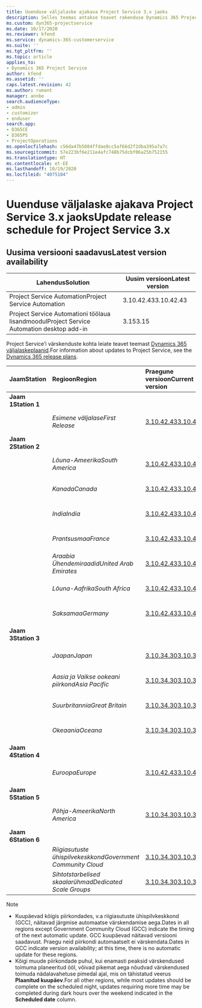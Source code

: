 ```yaml
---
title: Uuenduse väljalaske ajakava Project Service 3.x jaoks
description: Selles teemas antakse teavet rakenduse Dynamics 365 Project Service Automation saadaolevate ja tulevaste väljaannete kohta.
ms.custom: dyn365-projectservice
ms.date: 10/17/2020
ms.reviewer: kfend
ms.service: dynamics-365-customerservice
ms.suite: ''
ms.tgt_pltfrm: ''
ms.topic: article
applies_to:
- Dynamics 365 Project Service
author: kfend
ms.assetid: ''
caps.latest.revision: 42
ms.author: rumant
manager: annbe
search.audienceType:
- admin
- customizer
- enduser
search.app:
- D365CE
- D365PS
- ProjectOperations
ms.openlocfilehash: c56da47b5084ffdae8cc5af66d2f2dba395a7a7c
ms.sourcegitcommit: 57e223bf6e211e4afc748b75dcbf06a25b752155
ms.translationtype: HT
ms.contentlocale: et-EE
ms.lasthandoff: 10/19/2020
ms.locfileid: "4075184"
---
```

# <a name="update-release-schedule-for-project-service-3x"></a><span data-ttu-id="8e59c-103">Uuenduse väljalaske ajakava Project Service 3.x jaoks</span><span class="sxs-lookup"><span data-stu-id="8e59c-103">Update release schedule for Project Service 3.x</span></span>

## <a name="latest-version-availability"></a><span data-ttu-id="8e59c-104">Uusima versiooni saadavus</span><span class="sxs-lookup"><span data-stu-id="8e59c-104">Latest version availability</span></span>

| <span data-ttu-id="8e59c-105">Lahendus</span><span class="sxs-lookup"><span data-stu-id="8e59c-105">Solution</span></span>  | <span data-ttu-id="8e59c-106">Uusim versioon</span><span class="sxs-lookup"><span data-stu-id="8e59c-106">Latest version</span></span> |
|-------|----|
| <span data-ttu-id="8e59c-107">Project Service Automation</span><span class="sxs-lookup"><span data-stu-id="8e59c-107">Project Service Automation</span></span>    |  <span data-ttu-id="8e59c-108">3.10.42.43</span><span class="sxs-lookup"><span data-stu-id="8e59c-108">3.10.42.43</span></span>  |
| <span data-ttu-id="8e59c-109">Project Service Automationi töölaua lisandmoodul</span><span class="sxs-lookup"><span data-stu-id="8e59c-109">Project Service Automation desktop add-in</span></span>                | <span data-ttu-id="8e59c-110">3.15</span><span class="sxs-lookup"><span data-stu-id="8e59c-110">3.15</span></span>          |

<span data-ttu-id="8e59c-111">Project Service’i värskenduste kohta leiate teavet teemast [Dynamics 365 väljalaskeplaanid](https://docs.microsoft.com/dynamics365/release-plans/).</span><span class="sxs-lookup"><span data-stu-id="8e59c-111">For information about updates to Project Service, see the [Dynamics 365 release plans](https://docs.microsoft.com/dynamics365/release-plans/).</span></span> 

| <span data-ttu-id="8e59c-112">Jaam</span><span class="sxs-lookup"><span data-stu-id="8e59c-112">Station</span></span>  | <span data-ttu-id="8e59c-113">Regioon</span><span class="sxs-lookup"><span data-stu-id="8e59c-113">Region</span></span> | <span data-ttu-id="8e59c-114">Praegune versioon</span><span class="sxs-lookup"><span data-stu-id="8e59c-114">Current version</span></span> | <span data-ttu-id="8e59c-115">Järgmine versioon</span><span class="sxs-lookup"><span data-stu-id="8e59c-115">Next version</span></span> |  <span data-ttu-id="8e59c-116">Plaanitud kuupäev</span><span class="sxs-lookup"><span data-stu-id="8e59c-116">Scheduled date</span></span>
| :---   | :---   | :---   | :---   |:---   |         
|<span data-ttu-id="8e59c-117"><strong>Jaam 1</strong></span><span class="sxs-lookup"><span data-stu-id="8e59c-117"><strong>Station 1</strong></span></span> | |  |  | |
| | <span data-ttu-id="8e59c-118"><i>Esimene väljalase</i></span><span class="sxs-lookup"><span data-stu-id="8e59c-118"><i>First Release</i></span></span> | [<span data-ttu-id="8e59c-119">3.10.42.43</span><span class="sxs-lookup"><span data-stu-id="8e59c-119">3.10.42.43</span></span>](whats-new-ur-24.md) | <span data-ttu-id="8e59c-120">TBD</span><span class="sxs-lookup"><span data-stu-id="8e59c-120">TBD</span></span> | <span data-ttu-id="8e59c-121">23. oktoober 2020</span><span class="sxs-lookup"><span data-stu-id="8e59c-121">October 23, 2020</span></span>
|<span data-ttu-id="8e59c-122"><strong>Jaam 2</strong></span><span class="sxs-lookup"><span data-stu-id="8e59c-122"><strong>Station 2</strong></span></span> | |  |  | |
| | <span data-ttu-id="8e59c-123"><i>Lõuna-Ameerika</i></span><span class="sxs-lookup"><span data-stu-id="8e59c-123"><i>South America</i></span></span> | [<span data-ttu-id="8e59c-124">3.10.42.43</span><span class="sxs-lookup"><span data-stu-id="8e59c-124">3.10.42.43</span></span>](whats-new-ur-24.md) | <span data-ttu-id="8e59c-125">TBD</span><span class="sxs-lookup"><span data-stu-id="8e59c-125">TBD</span></span> | <span data-ttu-id="8e59c-126">30. oktoober 2020</span><span class="sxs-lookup"><span data-stu-id="8e59c-126">October 30, 2020</span></span>
| | <span data-ttu-id="8e59c-127"><i>Kanada</i></span><span class="sxs-lookup"><span data-stu-id="8e59c-127"><i>Canada</i></span></span> | [<span data-ttu-id="8e59c-128">3.10.42.43</span><span class="sxs-lookup"><span data-stu-id="8e59c-128">3.10.42.43</span></span>](whats-new-ur-24.md) | <span data-ttu-id="8e59c-129">TBD</span><span class="sxs-lookup"><span data-stu-id="8e59c-129">TBD</span></span> | <span data-ttu-id="8e59c-130">30. oktoober 2020</span><span class="sxs-lookup"><span data-stu-id="8e59c-130">October 30, 2020</span></span> 
| | <span data-ttu-id="8e59c-131"><i>India</i></span><span class="sxs-lookup"><span data-stu-id="8e59c-131"><i>India</i></span></span> | [<span data-ttu-id="8e59c-132">3.10.42.43</span><span class="sxs-lookup"><span data-stu-id="8e59c-132">3.10.42.43</span></span>](whats-new-ur-24.md) | <span data-ttu-id="8e59c-133">TBD</span><span class="sxs-lookup"><span data-stu-id="8e59c-133">TBD</span></span> | <span data-ttu-id="8e59c-134">30. oktoober 2020</span><span class="sxs-lookup"><span data-stu-id="8e59c-134">October 30, 2020</span></span>
| | <span data-ttu-id="8e59c-135"><i>Prantsusmaa</i></span><span class="sxs-lookup"><span data-stu-id="8e59c-135"><i>France</i></span></span> | [<span data-ttu-id="8e59c-136">3.10.42.43</span><span class="sxs-lookup"><span data-stu-id="8e59c-136">3.10.42.43</span></span>](whats-new-ur-24.md) | <span data-ttu-id="8e59c-137">TBD</span><span class="sxs-lookup"><span data-stu-id="8e59c-137">TBD</span></span> | <span data-ttu-id="8e59c-138">30. oktoober 2020</span><span class="sxs-lookup"><span data-stu-id="8e59c-138">October 30, 2020</span></span>
| | <span data-ttu-id="8e59c-139"><i>Araabia Ühendemiraadid</i></span><span class="sxs-lookup"><span data-stu-id="8e59c-139"><i>United Arab Emirates</i></span></span> | [<span data-ttu-id="8e59c-140">3.10.42.43</span><span class="sxs-lookup"><span data-stu-id="8e59c-140">3.10.42.43</span></span>](whats-new-ur-24.md) | <span data-ttu-id="8e59c-141">TBD</span><span class="sxs-lookup"><span data-stu-id="8e59c-141">TBD</span></span> | <span data-ttu-id="8e59c-142">30. oktoober 2020</span><span class="sxs-lookup"><span data-stu-id="8e59c-142">October 30, 2020</span></span>
| | <span data-ttu-id="8e59c-143"><i>Lõuna-Aafrika</i></span><span class="sxs-lookup"><span data-stu-id="8e59c-143"><i>South Africa</i></span></span> | [<span data-ttu-id="8e59c-144">3.10.42.43</span><span class="sxs-lookup"><span data-stu-id="8e59c-144">3.10.42.43</span></span>](whats-new-ur-24.md) | <span data-ttu-id="8e59c-145">TBD</span><span class="sxs-lookup"><span data-stu-id="8e59c-145">TBD</span></span> | <span data-ttu-id="8e59c-146">30. oktoober 2020</span><span class="sxs-lookup"><span data-stu-id="8e59c-146">October 30, 2020</span></span>
| | <span data-ttu-id="8e59c-147"><i>Saksamaa</i></span><span class="sxs-lookup"><span data-stu-id="8e59c-147"><i>Germany</i></span></span> | [<span data-ttu-id="8e59c-148">3.10.42.43</span><span class="sxs-lookup"><span data-stu-id="8e59c-148">3.10.42.43</span></span>](whats-new-ur-24.md) | <span data-ttu-id="8e59c-149">TBD</span><span class="sxs-lookup"><span data-stu-id="8e59c-149">TBD</span></span> | <span data-ttu-id="8e59c-150">30. oktoober 2020</span><span class="sxs-lookup"><span data-stu-id="8e59c-150">October 30, 2020</span></span>
|<span data-ttu-id="8e59c-151"><strong>Jaam 3</strong></span><span class="sxs-lookup"><span data-stu-id="8e59c-151"><strong>Station 3</strong></span></span> | |  |  | |
| | <span data-ttu-id="8e59c-152"><i>Jaapan</i></span><span class="sxs-lookup"><span data-stu-id="8e59c-152"><i>Japan</i></span></span> |[<span data-ttu-id="8e59c-153">3.10.34.30</span><span class="sxs-lookup"><span data-stu-id="8e59c-153">3.10.34.30</span></span>](whats-new-ur-23.md) | [<span data-ttu-id="8e59c-154">3.10.42.43</span><span class="sxs-lookup"><span data-stu-id="8e59c-154">3.10.42.43</span></span>](whats-new-ur-24.md) | <span data-ttu-id="8e59c-155">9. oktoober 2020</span><span class="sxs-lookup"><span data-stu-id="8e59c-155">October 9, 2020</span></span> 
| | <span data-ttu-id="8e59c-156"><i>Aasia ja Vaikse ookeani piirkond</i></span><span class="sxs-lookup"><span data-stu-id="8e59c-156"><i>Asia Pacific</i></span></span> |[<span data-ttu-id="8e59c-157">3.10.34.30</span><span class="sxs-lookup"><span data-stu-id="8e59c-157">3.10.34.30</span></span>](whats-new-ur-23.md) | [<span data-ttu-id="8e59c-158">3.10.42.43</span><span class="sxs-lookup"><span data-stu-id="8e59c-158">3.10.42.43</span></span>](whats-new-ur-24.md) | <span data-ttu-id="8e59c-159">9. oktoober 2020</span><span class="sxs-lookup"><span data-stu-id="8e59c-159">October 9, 2020</span></span>
| | <span data-ttu-id="8e59c-160"><i>Suurbritannia</i></span><span class="sxs-lookup"><span data-stu-id="8e59c-160"><i>Great Britain</i></span></span> |[<span data-ttu-id="8e59c-161">3.10.34.30</span><span class="sxs-lookup"><span data-stu-id="8e59c-161">3.10.34.30</span></span>](whats-new-ur-23.md) | [<span data-ttu-id="8e59c-162">3.10.42.43</span><span class="sxs-lookup"><span data-stu-id="8e59c-162">3.10.42.43</span></span>](whats-new-ur-24.md) | <span data-ttu-id="8e59c-163">9. oktoober 2020</span><span class="sxs-lookup"><span data-stu-id="8e59c-163">October 9, 2020</span></span>
| | <span data-ttu-id="8e59c-164"><i>Okeaania</i></span><span class="sxs-lookup"><span data-stu-id="8e59c-164"><i>Oceana</i></span></span> |[<span data-ttu-id="8e59c-165">3.10.34.30</span><span class="sxs-lookup"><span data-stu-id="8e59c-165">3.10.34.30</span></span>](whats-new-ur-23.md) | [<span data-ttu-id="8e59c-166">3.10.42.43</span><span class="sxs-lookup"><span data-stu-id="8e59c-166">3.10.42.43</span></span>](whats-new-ur-24.md) | <span data-ttu-id="8e59c-167">9. oktoober 2020</span><span class="sxs-lookup"><span data-stu-id="8e59c-167">October 9, 2020</span></span>
|<span data-ttu-id="8e59c-168"><strong>Jaam 4</strong></span><span class="sxs-lookup"><span data-stu-id="8e59c-168"><strong>Station 4</strong></span></span> | |  |  | |
| | <span data-ttu-id="8e59c-169"><i>Euroopa</i></span><span class="sxs-lookup"><span data-stu-id="8e59c-169"><i>Europe</i></span></span> |[<span data-ttu-id="8e59c-170">3.10.42.43</span><span class="sxs-lookup"><span data-stu-id="8e59c-170">3.10.42.43</span></span>](whats-new-ur-24.md) | <span data-ttu-id="8e59c-171">TBD</span><span class="sxs-lookup"><span data-stu-id="8e59c-171">TBD</span></span> | <span data-ttu-id="8e59c-172">13. november, 2020</span><span class="sxs-lookup"><span data-stu-id="8e59c-172">November 13, 2020</span></span>
|<span data-ttu-id="8e59c-173"><strong>Jaam 5</strong></span><span class="sxs-lookup"><span data-stu-id="8e59c-173"><strong>Station 5</strong></span></span> | |  |  | |
| | <span data-ttu-id="8e59c-174"><i>Põhja-Ameerika</i></span><span class="sxs-lookup"><span data-stu-id="8e59c-174"><i>North America</i></span></span> |[<span data-ttu-id="8e59c-175">3.10.34.30</span><span class="sxs-lookup"><span data-stu-id="8e59c-175">3.10.34.30</span></span>](whats-new-ur-23.md) | [<span data-ttu-id="8e59c-176">3.10.42.43</span><span class="sxs-lookup"><span data-stu-id="8e59c-176">3.10.42.43</span></span>](whats-new-ur-24.md) | <span data-ttu-id="8e59c-177">23. oktoober 2020</span><span class="sxs-lookup"><span data-stu-id="8e59c-177">October 23, 2020</span></span>
|<span data-ttu-id="8e59c-178"><strong>Jaam 6</strong></span><span class="sxs-lookup"><span data-stu-id="8e59c-178"><strong>Station 6</strong></span></span> | |  |  | |
| | <span data-ttu-id="8e59c-179"><i>Riigiasutuste ühispilvekeskkond</i></span><span class="sxs-lookup"><span data-stu-id="8e59c-179"><i>Government Community Cloud</i></span></span> |[<span data-ttu-id="8e59c-180">3.10.34.30</span><span class="sxs-lookup"><span data-stu-id="8e59c-180">3.10.34.30</span></span>](whats-new-ur-23.md) | [<span data-ttu-id="8e59c-181">3.10.42.43</span><span class="sxs-lookup"><span data-stu-id="8e59c-181">3.10.42.43</span></span>](whats-new-ur-24.md) | <span data-ttu-id="8e59c-182">30. oktoober 2020</span><span class="sxs-lookup"><span data-stu-id="8e59c-182">October 30, 2020</span></span>
| | <span data-ttu-id="8e59c-183"><i>Sihtotstarbelised skaalarühmad</i></span><span class="sxs-lookup"><span data-stu-id="8e59c-183"><i>Dedicated Scale Groups</i></span></span> |[<span data-ttu-id="8e59c-184">3.10.34.30</span><span class="sxs-lookup"><span data-stu-id="8e59c-184">3.10.34.30</span></span>](whats-new-ur-23.md) | [<span data-ttu-id="8e59c-185">3.10.42.43</span><span class="sxs-lookup"><span data-stu-id="8e59c-185">3.10.42.43</span></span>](whats-new-ur-24.md) | <span data-ttu-id="8e59c-186">30. oktoober 2020</span><span class="sxs-lookup"><span data-stu-id="8e59c-186">October 30, 2020</span></span>

>[!Note]
> - <span data-ttu-id="8e59c-187">Kuupäevad kõigis piirkondades, v.a riigiasutuste ühispilvkeskkond (GCC), näitavad järgmise automaatse värskendamise aega.</span><span class="sxs-lookup"><span data-stu-id="8e59c-187">Dates in all regions except Government Community Cloud (GCC) indicate the timing of the next automatic update.</span></span> <span data-ttu-id="8e59c-188">GCC kuupäevad näitavad versiooni saadavust. Praegu neid piirkondi automaatselt ei värskendata.</span><span class="sxs-lookup"><span data-stu-id="8e59c-188">Dates in GCC indicate version availability; at this time, there is no automatic update for these regions.</span></span>
> - <span data-ttu-id="8e59c-189">Kõigi muude piirkondade puhul, kui enamasti peaksid värskendused toimuma planeeritud ööl, võivad pikemat aega nõudvad värskendused toimuda nädalavahetuse pimedal ajal, mis on tähistatud veerus **Plaanitud kuupäev**.</span><span class="sxs-lookup"><span data-stu-id="8e59c-189">For all other regions, while most updates should be complete on the scheduled night, updates requiring more time may be completed during dark hours over the weekend indicated in the **Scheduled date** column.</span></span>
